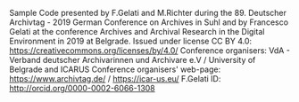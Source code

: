 Sample Code presented by F.Gelati and M.Richter during the 89. Deutscher Archivtag - 2019 German Conference on Archives in Suhl and by Francesco Gelati at the conference Archives and Archival Research in the Digital Environment in 2019 at Belgrade.
Issued under license CC BY 4.0: https://creativecommons.org/licenses/by/4.0/ 
Conference organisers: VdA - Verband deutscher Archivarinnen und Archivare e.V / University of Belgrade and ICARUS
Conference organisers' web-page: https://www.archivtag.de/ / https://icar-us.eu/
F.Gelati ID: http://orcid.org/0000-0002-6066-1308
